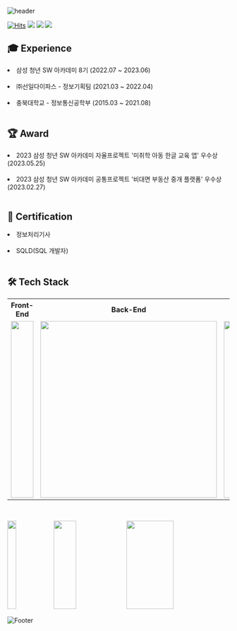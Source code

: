 ![header](https://capsule-render.vercel.app/api?type=waving&color=auto&height=240&width=100%&section=header&text=Shin%20HyeonKwang&fontSize=70&animation=fadeIn)


[![Hits](https://hits.seeyoufarm.com/api/count/incr/badge.svg?url=https%3A%2F%2Fgithub.com%2Frhkd0363%2Fhit-counter&count_bg=%2376DFC1&title_bg=%23555555&icon=waze.svg&icon_color=%23E7E7E7&title=visit&edge_flat=true)](https://hits.seeyoufarm.com)
<a href="mailto:rhkd0363@gmail.com" target="_blank"><img src="https://img.shields.io/badge/Gmail-EA4335?style=flat-square&logo=gmail&logoColor=white"/></a>
<a href="https://shk-portfolio.site" target="_blank"><img src="https://img.shields.io/badge/Portfolio-%20?label=%F0%9F%99%8B%E2%80%8D%E2%99%82%EF%B8%8F&labelColor=blue&color=blue&style=flat-square"/></a>
<a href="https://github.com/rhkd0363/rhkd0363/files/13207748/_._.pdf" download><img src="https://img.shields.io/badge/📄Click to download as PDF!-%20?label=portfolio&labelColor=black&color=grey&style=flat-square"/></a>

<div>
  
<h2>🎓 Experience</h2>
<li>삼성 청년 SW 아카데미 8기 (2022.07 ~ 2023.06)</li>
<br/>
<li>㈜선일다이파스 - 정보기획팀 (2021.03 ~ 2022.04)</li>
<br/>
<li>충북대학교 - 정보통신공학부 (2015.03 ~ 2021.08)</li>

<br/>

<h2>🏆 Award</h2>
<li> 2023 삼성 청년 SW 아카데미 자율프로젝트 '미취학 아동 한글 교육 앱' 우수상(2023.05.25)</li>
<br/>
<li> 2023 삼성 청년 SW 아카데미 공통프로젝트 '비대면 부동산 중개 플랫폼' 우수상(2023.02.27)</li>

<br/>

<h2>📜 Certification</h2>
<li>정보처리기사</li>
<br/>
<li>SQLD(SQL 개발자)</li>


<br/>

<h2>🛠 Tech Stack</h2>
<table>
  <th width=35%>Front-End</th>
  <th width=30%>Back-End</th>
  <th width=30%>Version Control & Community</th>
  <tr>
    <td><img height=400 width=100% src="https://shk-portfolio.site/static/media/front-skills.7b4ba28b64a403878b3a.png"/></td>
    <td><img height=400 src="https://shk-portfolio.site/static/media/back-skills.d22598ac778b6253e720.png"/></td>
    <td><img height=400 src="https://shk-portfolio.site/static/media/etc-skills.386e23ec00b3ff351c2c.png"/></td>
  </tr>
</table>
</div>


<h2></h2>

<br>


<div>
  <img height=200 width=20% src="http://mazassumnida.wtf/api/v2/generate_badge?boj=rhkd0363" />
  <img height=200 width=32% src="https://github-readme-stats.vercel.app/api/top-langs?username=rhkd0363&layout=compact&theme=cobalt&langs_count=10&card_width=350" />
  <img height=200 width=46% src="https://github-readme-stats.vercel.app/api?username=rhkd0363&show_icons=true&theme=radical"/>
</div>



  
![Footer](https://capsule-render.vercel.app/api?type=waving&color=0:74eeb1,100:193549&height=100&section=footer)


  
